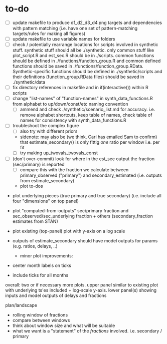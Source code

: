 # to-do

- [ ] update makefile to produce d1_d2_d3_d4.png targets and dependencies with pattern matching (i.e. have one set of pattern-matching targets/rules for making all figures)
- [ ] update makefile to use variable names for folders
- [ ] check / potentially rearrange locations for scripts involved in synthetic stuff. synthetic stuff should all be ./synthetic. only common stuff like plot_script.R and est_sec.R should be in ./scripts. common functions should be defined in ./functions/function_group.R and common defined functions should be saved in ./functions/function_group.RData. Synthetic-specific functions should be defined in ./synthetic/scripts and their definitions (function_group.RData files) should be saved in ./synthetic/data
- [ ] fix directory references in makefile and in if(interactive()) within R scripts
- [ ] change "list-names" of "function-names" in synth_data_functions.R from alphabet to up/down/const/etc naming convention
	- [ ] ammend and check ./synthetic/scenario_list.md for accuracy. i.e. remove alphabet shortcuts, keep table of names, check table of names for consistency with synth_data_functions.R
- [ ] troubleshoot the complex figure
	- [ ] also try with different priors
	- sidenote: may also be (we think, Carl has emailed Sam to confirm) that estimate_secondary() is only fittig *one* ratio per window i.e. per fit
	- [ ] try making up_twovals_twovals_const
- [ ] (don't over-commit) look for where in the est_sec output the fraction (sec/primary) is reported 
	- [ ] compare this with the fraction we calculate between primary_observed ("primary") and secondary_estimated (i.e. outputs from estimate_secondary)

	- plot to-dos
- plot underlying pieces (true primary and true secondary) (i.e. include all four "dimensions" on top panel)
- plot "computed-from-outputs" sec/primary fraction and sec_observed/sec_underlying fraction + others (secondary_fraction estimates from STAN)
- plot existing (top-panel) plot with y-axis on a log scale
- outputs of estimate_secondary should have model outputs for params (e.g. ratios, delays, ..)

	- minor plot improvements:
- center month labels on ticks
- include ticks for all months

overall: two or if necessary more plots. upper panel similar to existing plot with underlying ts'es included + log-scale y-axis. lower panel(s) showing inputs and model outputs of delays and fractions

plan/landscape
- rolling window of fractions 
- compare between windows
- think about window size and what will be suitable
- what we want is a "statement" of the *fractions* involved. i.e. secondary / primary
